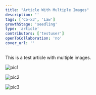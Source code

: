 ```yaml
---
title: "Article With Multiple Images"
description: ''
tags: ['Co-x3', 'Law']
growthStage: 'seedling'
type: 'article'
contributors: ['testuser']
openToCollaboration: 'no'
cover_url: ''
---
```


This is a test article with multiple images.

![pic1](https://user-images.githubusercontent.com/2876874/179379613-c032a4af-bcf8-4a24-ba6a-57222f223d61.png)

![pic2](https://user-images.githubusercontent.com/2876874/179379622-04059fc6-9803-49b0-92f2-53b1678d4f8f.png)

![pic3](https://user-images.githubusercontent.com/2876874/179379634-2708aad0-966e-4a7b-b8c1-e65b145d57da.png)

